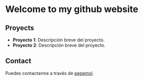 # Welcome to my github website

## Proyects

- **Proyecto 1**: Descripción breve del proyecto.
- **Proyecto 2**: Descripción breve del proyecto.

## Contact

Puedes contactarme a través de [pepemxl](mailto:pepemxl@gmail.com).